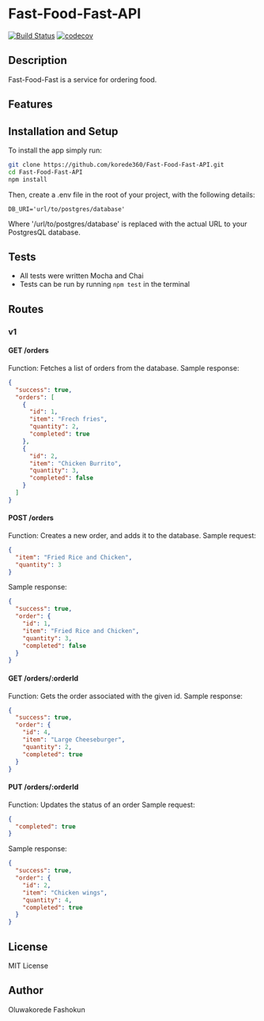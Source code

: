 # Fast-Food-Fast-API
[![Build Status](https://travis-ci.org/korede360/Fast-Food-Fast-API.svg?branch=staging)](https://travis-ci.org/korede360/Fast-Food-Fast-API) [![codecov](https://codecov.io/gh/korede360/Fast-Food-Fast-API/branch/master/graph/badge.svg)](https://codecov.io/gh/korede360/Fast-Food-Fast-API)
## Description
Fast-Food-Fast is a service for ordering food.

## Features

## Installation and Setup
To install the app simply run:
```sh
git clone https://github.com/korede360/Fast-Food-Fast-API.git
cd Fast-Food-Fast-API
npm install
```
Then, create a .env file in the root of your project, with the following details:
```
DB_URI='url/to/postgres/database'
```
Where '/url/to/postgres/database' is replaced with the actual URL to your PostgresQL database.
## Tests
  - All tests were written Mocha and Chai
  - Tests can be run by running `npm test` in the terminal

## Routes
### v1

#### GET /orders
Function: Fetches a list of orders from the database.
Sample response:
```json
{
  "success": true,
  "orders": [
    {
      "id": 1,
      "item": "Frech fries",
      "quantity": 2,
      "completed": true
    },
    {
      "id": 2,
      "item": "Chicken Burrito",
      "quantity": 3,
      "completed": false
    }
  ]
}
```

#### POST /orders
Function: Creates a new order, and adds it to the database.
Sample request:
```json
{
  "item": "Fried Rice and Chicken",
  "quantity": 3
}
```
Sample response:
```json
{
  "success": true,
  "order": {
    "id": 1,
    "item": "Fried Rice and Chicken",
    "quantity": 3,
    "completed": false
  }
}
```

#### GET /orders/:orderId
Function: Gets the order associated with the given id.
Sample response:
```json
{
  "success": true,
  "order": {
    "id": 4,
    "item": "Large Cheeseburger",
    "quantity": 2,
    "completed": true
  }
}
```

#### PUT /orders/:orderId
Function: Updates the status of an order
Sample request:
```json
{
  "completed": true
}
```
Sample response:
```json
{
  "success": true,
  "order": {
    "id": 2,
    "item": "Chicken wings",
    "quantity": 4,
    "completed": true
  }
}
```

## License
MIT License

## Author
Oluwakorede Fashokun